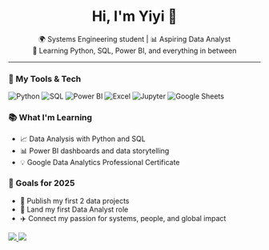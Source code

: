 <h1 align="center">Hi, I'm Yiyi 👋</h1>

<p align="center">
  🌍 Systems Engineering student | 📊 Aspiring Data Analyst <br>
  🎯 Learning Python, SQL, Power BI, and everything in between <br>
</p>

---

### 🧰 My Tools & Tech

![Python](https://img.shields.io/badge/Python-3776AB?style=flat&logo=python&logoColor=white)
![SQL](https://img.shields.io/badge/SQL-4479A1?style=flat&logo=postgresql&logoColor=white)
![Power BI](https://img.shields.io/badge/PowerBI-F2C811?style=flat&logo=powerbi&logoColor=black)
![Excel](https://img.shields.io/badge/Excel-217346?style=flat&logo=microsoft-excel&logoColor=white)
![Jupyter](https://img.shields.io/badge/Jupyter-F37626?style=flat&logo=jupyter&logoColor=white)
![Google Sheets](https://img.shields.io/badge/Sheets-34A853?style=flat&logo=googlesheets&logoColor=white)

### 📚 What I'm Learning

- 📈 Data Analysis with Python and SQL  
- 📊 Power BI dashboards and data storytelling  
- 💡 Google Data Analytics Professional Certificate  

### 🔭 Goals for 2025

- 🚧 Publish my first 2 data projects  
- 💼 Land my first Data Analyst role  
- ✈️ Connect my passion for systems, people, and global impact

<a href="https://www.linkedin.com/in/yiyi-lopez/">
  <img src="https://img.shields.io/badge/LinkedIn-blue?style=flat&logo=linkedin&logoColor=white" />
</a>
<a href="mailto:yiyilopez030@gmail.com">
  <img src="https://img.shields.io/badge/Email-contact%20me-red?style=flat&logo=gmail&logoColor=white" />
</a>


